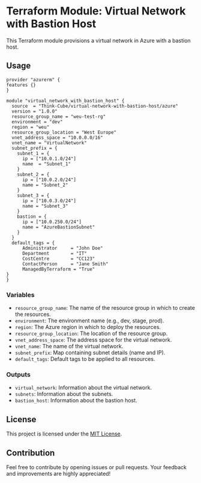 # Terraform Module: Virtual Network with Bastion Host

This Terraform module provisions a virtual network in Azure with a bastion host.

## Usage

```hcl
provider "azurerm" {
features {}
}

module "virtual_network_with_bastion_host" {
  source  = "Think-Cube/virtual-network-with-bastion-host/azure"
  version = "1.0.0"
  resource_group_name = "weu-test-rg"
  environment = "dev"
  region = "weu"
  resource_group_location = "West Europe"
  vnet_address_space = "10.0.0.0/16"
  vnet_name = "VirtualNetwork"
  subnet_prefix = {
    subnet_1 = {
      ip = ["10.0.1.0/24"]
      name  = "Subnet_1"
    }
    subnet_2 = {
      ip = ["10.0.2.0/24"]
      name = "Subnet_2"
    }
    subnet_3 = {
      ip = ["10.0.3.0/24"]
      name = "Subnet_3"
    }
    bastion = {
      ip = ["10.0.250.0/24"]
      name = "AzureBastionSubnet"
    }
  }
  default_tags = {
      Administrator     = "John Doe"
      Department        = "IT"
      CostCentre        = "CC123"
      ContactPerson     = "Jane Smith"
      ManagedByTerraform = "True"
}
}
```

### Variables

* `resource_group_name`: The name of the resource group in which to create the resources.
* `environment`: The environment name (e.g., dev, stage, prod).
* `region`: The Azure region in which to deploy the resources.
* `resource_group_location`: The location of the resource group.
* `vnet_address_space`: The address space for the virtual network.
* `vnet_name`: The name of the virtual network.
* `subnet_prefix`: Map containing subnet details (name and IP).
* `default_tags`: Default tags to be applied to all resources.

### Outputs

* `virtual_network`: Information about the virtual network.
* `subnets`: Information about the subnets.
* `bastion_host`: Information about the bastion host.

## License

This project is licensed under the [MIT License](https://opensource.org/licenses/MIT).

## Contribution

Feel free to contribute by opening issues or pull requests. Your feedback and improvements are highly appreciated!
